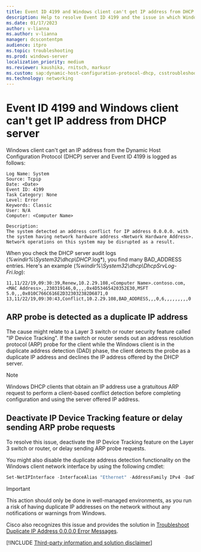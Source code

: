 ```yaml
---
title: Event ID 4199 and Windows client can't get IP address from DHCP server
description: Help to resolve Event ID 4199 and the issue in which Windows client can't get IP address from DHCP server.
ms.date: 01/17/2023
author: v-lianna
ms.author: v-lianna
manager: dcscontentpm
audience: itpro
ms.topic: troubleshooting
ms.prod: windows-server
localization_priority: medium
ms.reviewer: kaushika, rnitsch, markusr
ms.custom: sap:dynamic-host-configuration-protocol-dhcp, csstroubleshoot
ms.technology: networking
---
```

# Event ID 4199 and Windows client can't get IP address from DHCP server

Windows client can't get an IP address from the Dynamic Host Configuration Protocol (DHCP) server and Event ID 4199 is logged as follows:

```output
Log Name: System  
Source: Tcpip  
Date: <Date>  
Event ID: 4199  
Task Category: None  
Level: Error  
Keywords: Classic  
User: N/A  
Computer: <Computer Name>  

Description:  
The system detected an address conflict for IP address 0.0.0.0. with the system having network hardware address <Network Hardware Address>. Network operations on this system may be disrupted as a result.  
```

When you check the DHCP server audit logs (*%windir%\\System32\\dhcp\\DHCP*.log*), you find many BAD_ADDRESS entries. Here's an example (*%windir%\\System32\\dhcp\\DhcpSrvLog-Fri.log*):

```output
11,11/22/19,09:30:39,Renew,10.2.29.108,<Computer Name>.contoso.com,<MAC Address>,,230319146,0,,,,0x4D53465420352E30,MSFT 5.0,,,0x010C766C616E2D323032382D6871,0   
13,11/22/19,09:30:43,Conflict,10.2.29.108,BAD_ADDRESS,,,0,6,,,,,,,,,0  
```

## ARP probe is detected as a duplicate IP address

The cause might relate to a Layer 3 switch or router security feature called "IP Device Tracking". If the switch or router sends out an address resolution protocol (ARP) probe for the client while the Windows client is in the duplicate address detection (DAD) phase, the client detects the probe as a duplicate IP address and declines the IP address offered by the DHCP server.

> [!NOTE]
> Windows DHCP clients that obtain an IP address use a gratuitous ARP request to perform a client-based conflict detection before completing configuration and using the server offered IP address.  

## Deactivate IP Device Tracking feature or delay sending ARP probe requests

To resolve this issue, deactivate the IP Device Tracking feature on the Layer 3 switch or router, or delay sending ARP probe requests.  

You might also disable the duplicate address detection functionality on the Windows client network interface by using the following cmdlet:

```powershell
Set-NetIPInterface -InterfaceAlias "Ethernet" -AddressFamily IPv4 -DadTransmits 0 
```

> [!IMPORTANT]
> This action should only be done in well-managed environments, as you run a risk of having duplicate IP addresses on the network without any notifications or warnings from Windows.

Cisco also recognizes this issue and provides the solution in [Troubleshoot Duplicate IP Address 0.0.0.0 Error Messages](https://www.cisco.com/c/en/us/support/docs/ios-nx-os-software/8021x/116529-problemsolution-product-00.html).

[!INCLUDE [Third-party information and solution disclaimer](../../includes/third-party-information-solution-disclaimer.md)]

